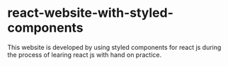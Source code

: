 # react-website-with-styled-components
This website is developed by using styled components for react js during the process of learing react js with hand on practice.
